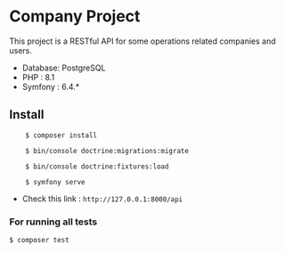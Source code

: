 
# Company Project

This project is a RESTful API for some operations related companies and users.

- Database: PostgreSQL
- PHP : 8.1
- Symfony : 6.4.*

## Install

        $ composer install

        $ bin/console doctrine:migrations:migrate

        $ bin/console doctrine:fixtures:load

        $ symfony serve

- Check this link : `http://127.0.0.1:8000/api`

### For running all tests

    $ composer test
